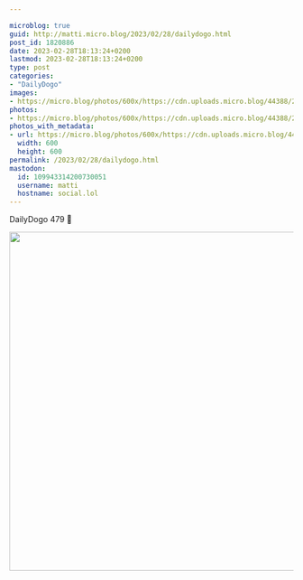 ```yaml
---

microblog: true
guid: http://matti.micro.blog/2023/02/28/dailydogo.html
post_id: 1820886
date: 2023-02-28T18:13:24+0200
lastmod: 2023-02-28T18:13:24+0200
type: post
categories:
- "DailyDogo"
images:
- https://micro.blog/photos/600x/https://cdn.uploads.micro.blog/44388/2023/f9ffde3c59.jpg
photos:
- https://micro.blog/photos/600x/https://cdn.uploads.micro.blog/44388/2023/f9ffde3c59.jpg
photos_with_metadata:
- url: https://micro.blog/photos/600x/https://cdn.uploads.micro.blog/44388/2023/f9ffde3c59.jpg
  width: 600
  height: 600
permalink: /2023/02/28/dailydogo.html
mastodon:
  id: 109943314200730051
  username: matti
  hostname: social.lol
---
```

DailyDogo 479 🐶

<img src="/media/uploads/2023/f9ffde3c59.jpg" width="600" height="600" alt="" />

